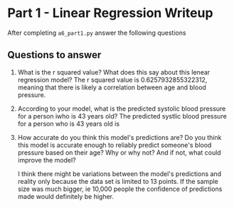 # Part 1 - Linear Regression Writeup

After completing `a6_part1.py` answer the following questions

## Questions to answer

1. What is the r squared value?  What does this say about this lenear regression model?
    The r squared value is 0.6257932855322312, meaning that there is likely a  correlation between age and blood pressure.

2. According to your model, what is the predicted systolic blood pressure for a person iwho is 43 years old?
    The predicted systlic blood pressure for a person who is 43 years old is 

3. How accurate do you think this model's predictions are?  Do you think this model is accurate enough to reliably predict someone's blood pressure based on their age?  Why or why not?  And if not, what could improve the model?

    I think there might be variations between the model's predictions and reality only because the data set is limited to 13 points. If the sample size was much bigger, ie 10,000 people the confidence of predictions made would definitely be higher. 